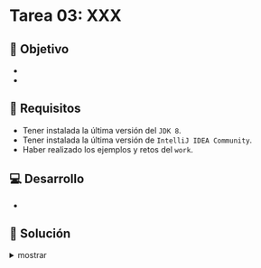 # Tarea 03: XXX

## 🎯 Objetivo

* 
* 

## 🧾 Requisitos

* Tener instalada la última versión del `JDK 8`.
* Tener instalada la última versión de `IntelliJ IDEA Community`.
* Haber realizado los ejemplos y retos del `work`.

## 💻 Desarrollo

* 

## 📝 Solución
<details>
	<summary>mostrar</summary>

Cuando tengas tu propuesta, puedes compararla con la que se propone en este directorio observando los siguientes puntos

* En la carpeta `code` está el proyecto
* En la code `src` está el código
* La clase que ejecuta el programa es `Main.java`
</details>
